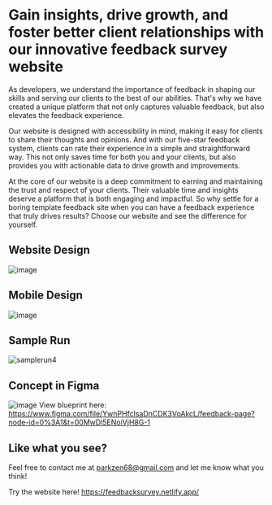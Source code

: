 # Gain insights, drive growth, and foster better client relationships with our innovative feedback survey website
As developers, we understand the importance of feedback in shaping our skills and serving our clients to the best of our abilities. That's why we have created a unique platform that not only captures valuable feedback, but also elevates the feedback experience.

Our website is designed with accessibility in mind, making it easy for clients to share their thoughts and opinions. And with our five-star feedback system, clients can rate their experience in a simple and straightforward way. This not only saves time for both you and your clients, but also provides you with actionable data to drive growth and improvements.

At the core of our website is a deep commitment to earning and maintaining the trust and respect of your clients. Their valuable time and insights deserve a platform that is both engaging and impactful. So why settle for a boring template feedback site when you can have a feedback experience that truly drives results? Choose our website and see the difference for yourself.

## Website Design
![image](https://user-images.githubusercontent.com/43397999/222554073-d1b833b9-6113-4625-b35c-48165cb89918.png)

## Mobile Design
![image](https://user-images.githubusercontent.com/43397999/223883539-14633c0d-011f-4c9a-b8fb-2dc69a50535b.png)

## Sample Run
![samplerun4](https://user-images.githubusercontent.com/43397999/222555473-d079af1f-6be5-45e4-94a4-7f6b5f029e12.gif)

## Concept in Figma
![image](https://user-images.githubusercontent.com/43397999/223670395-1dc953f1-44f0-49b7-8f87-32365f0f9d73.png)
View blueprint here: https://www.figma.com/file/YwnPHfcIsaDnCDK3VoAkcL/feedback-page?node-id=0%3A1&t=00MwDl5ENoiVjH8G-1

## Like what you see?
Feel free to contact me at parkzen68@gmail.com and let me know what you think!

Try the website here! https://feedbacksurvey.netlify.app/
